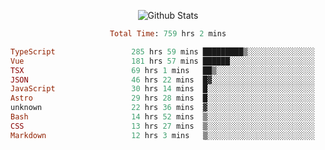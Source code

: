 <!DOCTYPE html>
<body>
<div align="center">
  
  ![Github Stats](https://github-readme-stats.vercel.app/api?username=verycrunchy&show_icons=true&theme=radical)

<!--START_SECTION:waka-->

```ruby
Total Time: 759 hrs 2 mins

TypeScript                 285 hrs 59 mins █████████▒░░░░░░░░░░░░░░░   37.69 %
Vue                        181 hrs 57 mins ██████░░░░░░░░░░░░░░░░░░░   23.98 %
TSX                        69 hrs 1 mins   ██▒░░░░░░░░░░░░░░░░░░░░░░   09.09 %
JSON                       46 hrs 22 mins  █▓░░░░░░░░░░░░░░░░░░░░░░░   06.11 %
JavaScript                 30 hrs 14 mins  █░░░░░░░░░░░░░░░░░░░░░░░░   03.98 %
Astro                      29 hrs 28 mins  █░░░░░░░░░░░░░░░░░░░░░░░░   03.88 %
unknown                    22 hrs 36 mins  ▓░░░░░░░░░░░░░░░░░░░░░░░░   02.98 %
Bash                       14 hrs 52 mins  ▒░░░░░░░░░░░░░░░░░░░░░░░░   01.96 %
CSS                        13 hrs 27 mins  ▒░░░░░░░░░░░░░░░░░░░░░░░░   01.77 %
Markdown                   12 hrs 3 mins   ▒░░░░░░░░░░░░░░░░░░░░░░░░   01.59 %
```

<!--END_SECTION:waka-->
</div>
</body>
</html>


